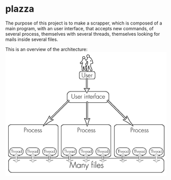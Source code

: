 # plazza

The purpose of this project is to make a scrapper, which is composed of a
main program, with an user interface, that accepts new commands, of several process,
themselves with several threads, themselves looking for mails inside several files.



This is an overview of the architecture:
![alt text](https://github.com/jurelou/plazza/blob/master/img/plazza_en-000.png "Logo Title Text 1")
